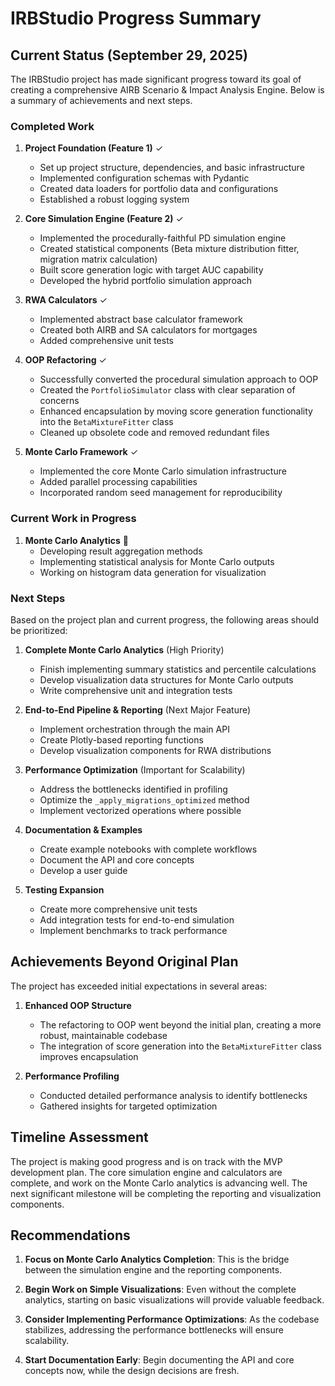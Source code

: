 # IRBStudio Progress Summary

## Current Status (September 29, 2025)

The IRBStudio project has made significant progress toward its goal of creating a comprehensive AIRB Scenario & Impact Analysis Engine. Below is a summary of achievements and next steps.

### Completed Work

1. **Project Foundation (Feature 1)** ✓
   - Set up project structure, dependencies, and basic infrastructure
   - Implemented configuration schemas with Pydantic
   - Created data loaders for portfolio data and configurations
   - Established a robust logging system

2. **Core Simulation Engine (Feature 2)** ✓
   - Implemented the procedurally-faithful PD simulation engine
   - Created statistical components (Beta mixture distribution fitter, migration matrix calculation)
   - Built score generation logic with target AUC capability
   - Developed the hybrid portfolio simulation approach

3. **RWA Calculators** ✓
   - Implemented abstract base calculator framework
   - Created both AIRB and SA calculators for mortgages
   - Added comprehensive unit tests

4. **OOP Refactoring** ✓
   - Successfully converted the procedural simulation approach to OOP
   - Created the `PortfolioSimulator` class with clear separation of concerns
   - Enhanced encapsulation by moving score generation functionality into the `BetaMixtureFitter` class
   - Cleaned up obsolete code and removed redundant files

5. **Monte Carlo Framework** ✓
   - Implemented the core Monte Carlo simulation infrastructure
   - Added parallel processing capabilities
   - Incorporated random seed management for reproducibility

### Current Work in Progress

1. **Monte Carlo Analytics** 🔄
   - Developing result aggregation methods
   - Implementing statistical analysis for Monte Carlo outputs
   - Working on histogram data generation for visualization

### Next Steps

Based on the project plan and current progress, the following areas should be prioritized:

1. **Complete Monte Carlo Analytics** (High Priority)
   - Finish implementing summary statistics and percentile calculations
   - Develop visualization data structures for Monte Carlo outputs
   - Write comprehensive unit and integration tests

2. **End-to-End Pipeline & Reporting** (Next Major Feature)
   - Implement orchestration through the main API
   - Create Plotly-based reporting functions
   - Develop visualization components for RWA distributions

3. **Performance Optimization** (Important for Scalability)
   - Address the bottlenecks identified in profiling
   - Optimize the `_apply_migrations_optimized` method
   - Implement vectorized operations where possible

4. **Documentation & Examples**
   - Create example notebooks with complete workflows
   - Document the API and core concepts
   - Develop a user guide

5. **Testing Expansion**
   - Create more comprehensive unit tests
   - Add integration tests for end-to-end simulation
   - Implement benchmarks to track performance

## Achievements Beyond Original Plan

The project has exceeded initial expectations in several areas:

1. **Enhanced OOP Structure**
   - The refactoring to OOP went beyond the initial plan, creating a more robust, maintainable codebase
   - The integration of score generation into the `BetaMixtureFitter` class improves encapsulation

2. **Performance Profiling**
   - Conducted detailed performance analysis to identify bottlenecks
   - Gathered insights for targeted optimization

## Timeline Assessment

The project is making good progress and is on track with the MVP development plan. The core simulation engine and calculators are complete, and work on the Monte Carlo analytics is advancing well. The next significant milestone will be completing the reporting and visualization components.

## Recommendations

1. **Focus on Monte Carlo Analytics Completion**: This is the bridge between the simulation engine and the reporting components.

2. **Begin Work on Simple Visualizations**: Even without the complete analytics, starting on basic visualizations will provide valuable feedback.

3. **Consider Implementing Performance Optimizations**: As the codebase stabilizes, addressing the performance bottlenecks will ensure scalability.

4. **Start Documentation Early**: Begin documenting the API and core concepts now, while the design decisions are fresh.